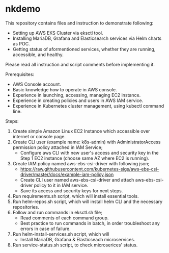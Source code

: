 # nkdemo
This repository contains files and instruction to demonstrate following:
- Setting up AWS EKS Cluster via eksctl tool.
- Installing MariaDB, Grafana and Elasticsearch services via Helm charts as POC.
- Getting status of aformentioned services, whether they are running, accessible, and healthy.

Please read all instruction and script comments before implementing it.

Prerequisites:

- AWS Console account.
- Basic knowledge how to operate in AWS console.
- Experience in launching, accessing, managing EC2 instance.
- Experience in creating policies and users in AWS IAM service.
- Experience in Kubernetes cluster management, using kubectl command line.

Steps:

1. Create simple Amazon Linux EC2 Instance which accessible over internet or console page.
2. Create CLI user (example name: k8s-admin) with AdministratorAccess permission policy attached in IAM Service;
    - Configure aws CLI with new user's access and security key in the Step 1 EC2 instance (choose same AZ where EC2 is running).
3. Create IAM policy named aws-ebs-csi-driver with following json;
    - https://raw.githubusercontent.com/kubernetes-sigs/aws-ebs-csi-driver/master/docs/example-iam-policy.json
    - Create CLI user named aws-ebs-csi-driver and attach aws-ebs-csi-driver policy to it in IAM service.
    - Save its access and security keys for next steps.
4. Run requirements.sh script, which will install essential tools.
5. Run helm-repos.sh script, which will install helm CLI and the necessary repositories.
6. Follow and run commands in eksctl.sh file;
    - Read comments of each command group.
    - Best practice to run commands in batch, in order troubleshoot any errors in case of failure.
7. Run helm-install-services.sh script, which will
    - Install MariaDB, Grafana & Elasticseach microservices.
8. Run service-status.sh script, to check microserices' status.